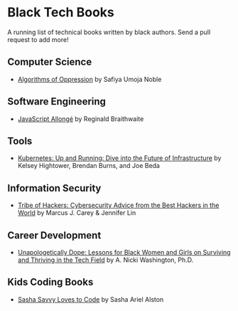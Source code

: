 # Black Tech Books

A running list of technical books written by black authors. Send a pull request to add more!

## Computer Science
- [Algorithms of Oppression](https://www.amazon.com/dp/1479837245) by Safiya Umoja Noble

## Software Engineering
- [JavaScript Allongé](https://leanpub.com/javascriptallongesix) by Reginald Braithwaite

## Tools
- [Kubernetes: Up and Running: Dive into the Future of Infrastructure](https://www.amazon.com/dp/B075G373MJ) by Kelsey Hightower, Brendan Burns, and Joe Beda

## Information Security
- [Tribe of Hackers: Cybersecurity Advice from the Best Hackers in the World](https://www.amazon.com/dp/1793464189) by Marcus J. Carey & Jennifer Lin

## Career Development
- [Unapologetically Dope: Lessons for Black Women and Girls on Surviving and Thriving in the Tech Field](https://www.amazon.com/dp/B07HNWHW2L) by A. Nicki Washington, Ph.D.

## Kids Coding Books
- [Sasha Savvy Loves to Code](https://www.amazon.com/dp/B0714JH3QR) by Sasha Ariel Alston

